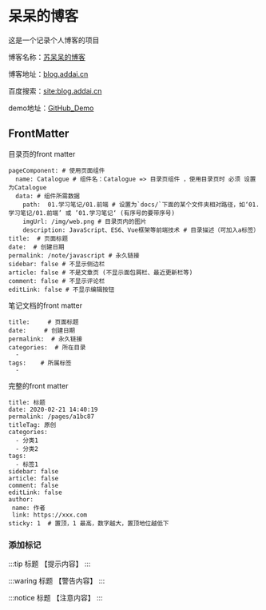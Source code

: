 # 呆呆的博客

这是一个记录个人博客的项目

博客名称：[苏呆呆的博客](https://blog.addai.cn/)

博客地址：[blog.addai.cn](https://blog.addai.cn/)

百度搜索：[site:blog.addai.cn](https://www.baidu.com/s?wd=site%3Ablog.addai.cn&rsv_spt=1&rsv_iqid=0xa2c86c95000252c1&issp=1&f=8&rsv_bp=1&rsv_idx=2&ie=utf-8&tn=baiduhome_pg&rsv_enter=1&rsv_dl=tb&rsv_sug3=19&rsv_sug1=2&rsv_sug7=100&rsv_sug2=0&rsv_btype=i&inputT=8355&rsv_sug4=8576)

demo地址：[GitHub_Demo](https://github.com/su-dd/demo)


## FrontMatter

目录页的front matter
```
pageComponent: # 使用页面组件
  name: Catalogue # 组件名：Catalogue => 目录页组件 ，使用目录页时 必须 设置为Catalogue
  data: # 组件所需数据
    path:  01.学习笔记/01.前端 # 设置为`docs/`下面的某个文件夹相对路径，如‘01.学习笔记/01.前端’ 或 ’01.学习笔记‘ (有序号的要带序号)
    imgUrl: /img/web.png # 目录页内的图片
    description: JavaScript、ES6、Vue框架等前端技术 # 目录描述（可加入a标签）
title:  # 页面标题
date:  # 创建日期
permalink: /note/javascript # 永久链接
sidebar: false # 不显示侧边栏
article: false # 不是文章页 (不显示面包屑栏、最近更新栏等)
comment: false # 不显示评论栏
editLink: false # 不显示编辑按钮
```
笔记文档的front matter
```
title:     # 页面标题
date:     # 创建日期
permalink:  # 永久链接
categories:  # 所在目录
  - 
tags:    # 所属标签
  - 
```
完整的front matter
```
title: 标题
date: 2020-02-21 14:40:19
permalink: /pages/a1bc87
titleTag: 原创
categories:
  - 分类1
  - 分类2
tags:
  - 标签1
sidebar: false
article: false
comment: false
editLink: false
author:
 name: 作者
 link: https://xxx.com
sticky: 1  # 置顶，1 最高，数字越大，置顶地位越低下
```

### 添加标记

:::tip 标题
【提示内容】
:::

:::waring 标题
【警告内容】
:::

:::notice 标题
【注意内容】
:::

